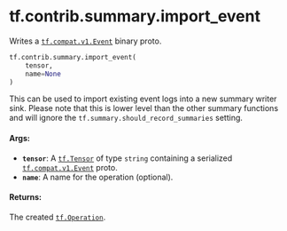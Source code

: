 <div itemscope itemtype="http://developers.google.com/ReferenceObject">
<meta itemprop="name" content="tf.contrib.summary.import_event" />
<meta itemprop="path" content="Stable" />
</div>

# tf.contrib.summary.import_event

Writes a <a href="../../../tf/Event.md"><code>tf.compat.v1.Event</code></a> binary proto.

``` python
tf.contrib.summary.import_event(
    tensor,
    name=None
)
```

<!-- Placeholder for "Used in" -->

This can be used to import existing event logs into a new summary writer sink.
Please note that this is lower level than the other summary functions and
will ignore the `tf.summary.should_record_summaries` setting.

#### Args:


* <b>`tensor`</b>: A <a href="../../../tf/Tensor.md"><code>tf.Tensor</code></a> of type `string` containing a serialized
  <a href="../../../tf/Event.md"><code>tf.compat.v1.Event</code></a> proto.
* <b>`name`</b>: A name for the operation (optional).


#### Returns:

The created <a href="../../../tf/Operation.md"><code>tf.Operation</code></a>.
